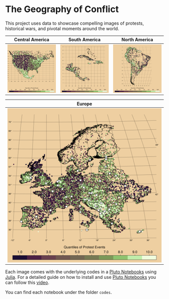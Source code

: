 
# The Geography of Conflict

This project uses data to showcase compelling images of protests, historical wars, and pivotal moments around the world.

 Central America        | South America         |  North America
:-------------------------:|:-------------------------:|:-------------------------:
![](https://github.com/jjgecon/geo_of_conflict/blob/main/figures/protest_na.png)  | ![](https://github.com/jjgecon/geo_of_conflict/blob/main/figures/protest_ca.png)  |  ![](https://github.com/jjgecon/geo_of_conflict/blob/main/figures/protest_sa.png)

  Europe  |
:-------------------------: |
  ![](https://github.com/jjgecon/geo_of_conflict/blob/main/figures/protest_eu.png) |



Each image comes with the underlying codes in a [Pluto Notebooks](https://plutojl.org/) using [Julia](https://julialang.org/). For a detailed guide on how to install and use [Pluto Notebooks](https://plutojl.org/) you can follow this [video](https://computationalthinking.mit.edu/Fall23/installation/).

You can find each notebook under the folder `codes`.
